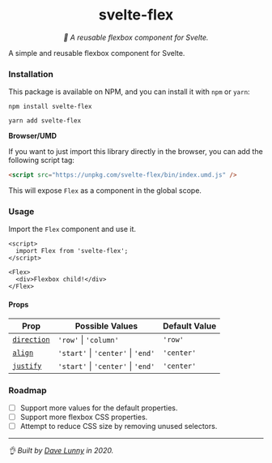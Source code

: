 <div align="center" margin="0 auto 20px">
  <h1>svelte-flex</h1>
  <p style="font-style: italic;">💪 A reusable flexbox component for Svelte.</p>
    <!-- 
  <div>
    <a href='https://travis-ci.org/himynameisdave/svelte-flex'>
        <img src="https://api.travis-ci.org/himynameisdave/svelte-flex.svg?branch=master" alt="Travis Badge" />
    </a>
    <a href="https://bundlephobia.com/result?p=svelte-flex">
        <img src="https://img.shields.io/bundlephobia/min/svelte-flex.svg" alt="Bundle size (minified)" />
    </a>
    <a href="https://www.npmjs.com/package/svelte-flex">
        <img src="https://img.shields.io/npm/dm/svelte-flex.svg" alt="Downloads">
    </a>
    <a href="https://app.fossa.io/projects/git%2Bgithub.com%2Fhimynameisdave%2Fsvelte-flex?ref=badge_shield" alt="FOSSA Status">
        <img src="https://app.fossa.io/api/projects/git%2Bgithub.com%2Fhimynameisdave%2Fsvelte-flex.svg?type=shield"/>
    </a>
  </div>
    -->
</div>

A simple and reusable flexbox component for Svelte.

### Installation

This package is available on NPM, and you can install it with `npm` or `yarn`:

```
npm install svelte-flex

yarn add svelte-flex
```

**Browser/UMD**

If you want to just import this library directly in the browser, you can add the following script tag:

```html
<script src="https://unpkg.com/svelte-flex/bin/index.umd.js" />
```

This will expose `Flex` as a component in the global scope.

### Usage

Import the `Flex` component and use it.

```svelte
<script>
  import Flex from 'svelte-flex';
</script>

<Flex>
  <div>Flexbox child!</div>
</Flex>
```

#### Props

**Prop** | **Possible Values** | **Default Value**
---|---|---
[`direction`](https://developer.mozilla.org/en-US/docs/Web/CSS/flex-direction) | `'row'` \| `'column'` | `'row'`
[`align`](https://developer.mozilla.org/en-US/docs/Web/CSS/align-items) | `'start'` \| `'center'` \| `'end'` | `'center'`
[`justify`](https://developer.mozilla.org/en-US/docs/Web/CSS/justify-content) | `'start'` \| `'center'` \| `'end'` | `'center'`

### Roadmap

- [ ] Support more values for the default properties.
- [ ] Support more flexbox CSS properties.
- [ ] Attempt to reduce CSS size by removing unused selectors.

---

_👌 Built by [Dave Lunny](http://himynameisdave.com) in 2020._
